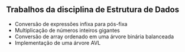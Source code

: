 ## Trabalhos da disciplina de Estrutura de Dados

- Conversão de expressões infixa para pós-fixa
- Multiplicação de números inteiros gigantes
- Conversão de array ordenado em uma árvore binária balanceada
- Implementação de uma árvore AVL